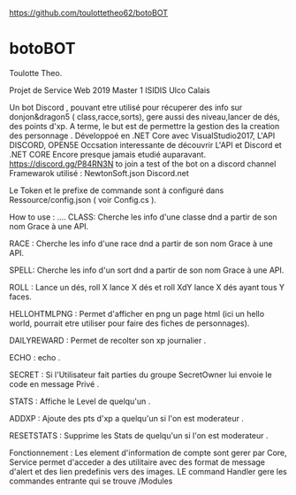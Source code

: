 https://github.com/toulottetheo62/botoBOT
# botoBOT

Toulotte Theo.

Projet de Service Web 2019 Master 1 ISIDIS Ulco Calais


Un bot Discord , pouvant etre utilisé pour récuperer des info sur donjon&dragon5 ( class,racce,sorts), gere aussi des niveau,lancer de dés, des points d'xp. A terme, le but est de permettre la gestion des la creation des personnage .
Développoé en .NET Core avec VisualStudio2017, L'API DISCORD, OPEN5E
Occsation interessante de découvrir L'API et Discord et .NET CORE Encore presque jamais etudié auparavant.
https://discord.gg/P84RN3N to join a test of the bot on a discord channel
Framewarok utilisé : NewtonSoft.json Discord.net 

Le Token et le prefixe de commande sont à configuré dans Ressource/config.json ( voir Config.cs ).

How to use : 
....
CLASS: Cherche les info d'une classe dnd a partir de son nom Grace à une API.

RACE : Cherche les info d'une race dnd a partir de son nom Grace à une API.

SPELL: Cherche les info d'un sort dnd a partir de son nom Grace à une API.

ROLL : Lance un dés, roll X lance X dés et roll XdY lance X dés ayant tous Y faces.

HELLOHTMLPNG :   Permet d'afficher en png un page html (ici un hello world, pourrait etre utiliser pour faire des fiches de personnages).

DAILYREWARD :   Permet de recolter son xp journalier .

ECHO : echo .

SECRET : Si l'Utilisateur fait parties du groupe SecretOwner lui envoie le code en message Privé .

STATS :  Affiche le Level de quelqu'un .

ADDXP :  Ajoute des pts d'xp a quelqu'un si l'on est moderateur .

RESETSTATS : Supprime les Stats de quelqu'un si l'on est moderateur .


Fonctionnement : Les element d'information de compte sont gerer par Core, Service permet d'acceder a des utilitaire avec des format de message d'alert et des lien predefinis vers des images. LE command Handler gere les commandes entrante qui se trouve /Modules


